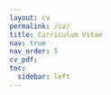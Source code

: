 ```yaml
---
layout: cv
permalink: /cv/
title: Curriculum Vitae
nav: true
nav_order: 5
cv_pdf:
toc:
  sidebar: left
---
```

